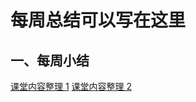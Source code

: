 # 每周总结可以写在这里

## 一、每周小结

[课堂内容整理 1](https://www.yuque.com/bianguilong/zyrak9/vulc28)
[课堂内容整理 2](https://www.yuque.com/bianguilong/zyrak9/vk8yw1)
